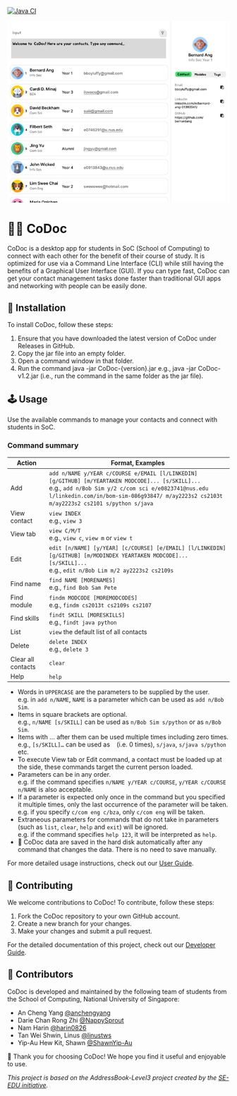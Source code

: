 [![Java CI](https://github.com/AY2223S2-CS2103T-F12-2/tp/actions/workflows/gradle.yml/badge.svg)](https://github.com/AY2223S2-CS2103T-F12-2/tp/actions/workflows/gradle.yml)

![Ui](docs/images/Ui.png)

# 🧑‍💻 CoDoc

CoDoc is a desktop app for students in SoC (School of Computing) to connect with each other for the benefit of their course of study. It is optimized for use via a Command Line Interface (CLI) while still having the benefits of a Graphical User Interface (GUI). If you can type fast, CoDoc can get your contact management tasks done faster than traditional GUI apps and networking with people can be easily done.

## 🚀 Installation
To install CoDoc, follow these steps:

1. Ensure that you have downloaded the latest version of CoDoc under Releases in GitHub.
2. Copy the jar file into an empty folder.
3. Open a command window in that folder.
4. Run the command java -jar CoDoc-{version}.jar e.g., java -jar CoDoc-v1.2.jar (i.e., run the command in the same folder as the jar file).

## 🕹️ Usage
Use the available commands to manage your contacts and connect with students in SoC.

### Command summary
Action | Format, Examples
| --- | --- |
Add	| `add n/NAME y/YEAR c/COURSE e/EMAIL [l/LINKEDIN] [g/GITHUB] [m/YEARTAKEN MODCODE]... [s/SKILL]...`<br />e.g., `add n/Bob Sim y/2 c/com sci e/e0823741@nus.edu l/linkedin.com/in/bom-sim-086g93847/ m/ay2223s2 cs2103t m/ay2223s2 cs2101 s/python s/java`
View contact | `view INDEX`<br />e.g., `view 3`
View tab | `view C/M/T`<br />e.g., `view c`, `view m` or `view t`
Edit | `edit [n/NAME] [y/YEAR] [c/COURSE] [e/EMAIL] [l/LINKEDIN] [g/GITHUB] [m/MODINDEX YEARTAKEN MODCODE]... [s/SKILL]...`<br />e.g., `edit n/Bob Lim m/2 ay2223s2 cs2109s`
Find	name | `find NAME [MORENAMES]`<br />e.g., `find Bob Sam Pete`
Find module | `findm MODCODE [MOREMODCODES]`<br />e.g., `findm cs2013t cs2109s cs2107`
Find skills | `findt SKILL [MORESKILLS]`<br />e.g., `findt java python` 
List | `view` the default list of all contacts
Delete | `delete INDEX`<br />e.g., `delete 3`
Clear all contacts | `clear`
Help | `help`

- Words in `UPPERCASE` are the parameters to be supplied by the user.<br />e.g. in `add n/NAME`, `NAME` is a parameter which can be used as `add n/Bob Sim`.
- Items in square brackets are optional.<br />e.g., `n/NAME [s/SKILL]` can be used as `n/Bob Sim s/python` or as `n/Bob Sim`.
- Items with … after them can be used multiple times including zero times.<br />e.g., `[s/SKILL]…` can be used as ` ` (i.e. 0 times), `s/java`, `s/java s/python` etc.
- To execute View tab or Edit command, a contact must be loaded up at the side, these commands target the current person loaded.
- Parameters can be in any order.<br />e.g. if the command specifies `n/NAME y/YEAR c/COURSE`, `y/YEAR c/COURSE n/NAME` is also acceptable.
- If a parameter is expected only once in the command but you specified it multiple times, only the last occurrence of the parameter will be taken.<br />e.g. if you specify `c/com eng c/bza`, only `c/com eng` will be taken.
- Extraneous parameters for commands that do not take in parameters (such as `list`, `clear`, `help` and `exit`) will be ignored.<br />e.g. if the command specifies `help 123`, it will be interpreted as `help`.
- 💾 CoDoc data are saved in the hard disk automatically after any command that changes the data. There is no need to save manually.

For more detailed usage instructions, check out our [User Guide](https://ay2223s2-cs2103t-f12-2.github.io/tp/UserGuide.html).

## 🤝 Contributing
We welcome contributions to CoDoc! To contribute, follow these steps:

1. Fork the CoDoc repository to your own GitHub account.
2. Create a new branch for your changes.
3. Make your changes and submit a pull request.

For the detailed documentation of this project, check out our [Developer Guide](https://ay2223s2-cs2103t-f12-2.github.io/tp/DeveloperGuide.html).

## 🙌 Contributors
CoDoc is developed and maintained by the following team of students from the School of Computing, National University of Singapore:
- An Cheng Yang [@anchengyang](https://github.com/anchengyang)
- Darie Chan Rong Zhi [@NappySprout](https://github.com/NappySprout)
- Nam Harin [@harin0826](https://github.com/harin0826)
- Tan Wei Shwin, Linus [@linustws](https://github.com/linustws)
- Yip-Au Hew Kit, Shawn [@ShawnYip-Au](https://github.com/ShawnYip-Au)

👋 Thank you for choosing CoDoc! We hope you find it useful and enjoyable to use.

_This project is based on the AddressBook-Level3 project created by the [SE-EDU initiative](https://se-education.org)._




